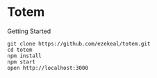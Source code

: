 Totem
=====================

Getting Started

```
git clone https://github.com/ezekeal/totem.git
cd totem
npm install
npm start
open http://localhost:3000
```
